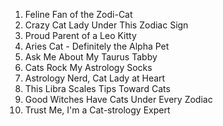 1. Feline Fan of the Zodi-Cat
2. Crazy Cat Lady Under This Zodiac Sign
3. Proud Parent of a Leo Kitty
4. Aries Cat - Definitely the Alpha Pet
5. Ask Me About My Taurus Tabby
6. Cats Rock My Astrology Socks
7. Astrology Nerd, Cat Lady at Heart
8. This Libra Scales Tips Toward Cats
9. Good Witches Have Cats Under Every Zodiac
10. Trust Me, I'm a Cat-strology Expert